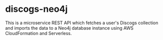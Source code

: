 # discogs-neo4j
This is a microservice REST API which fetches a user's Discogs collection and imports the data to a Neo4j database instance using AWS CloudFormation and Serverless.